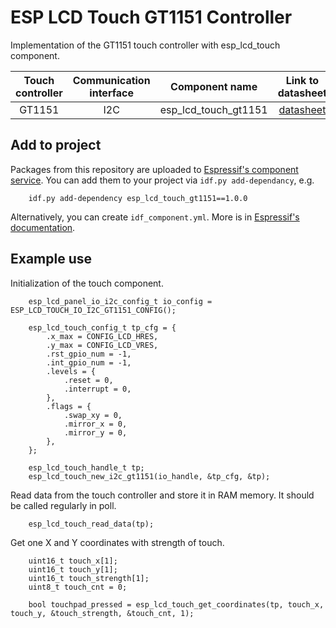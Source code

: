 # ESP LCD Touch GT1151 Controller

Implementation of the GT1151 touch controller with esp_lcd_touch component.

| Touch controller | Communication interface | Component name | Link to datasheet |
| :--------------: | :---------------------: | :------------: | :---------------: |
| GT1151           | I2C                     | esp_lcd_touch_gt1151 | [datasheet](https://datasheetspdf.com/pdf-file/954783/GOODIX/GT1151/1) |

## Add to project

Packages from this repository are uploaded to [Espressif's component service](https://components.espressif.com/).
You can add them to your project via `idf.py add-dependancy`, e.g.
```
    idf.py add-dependency esp_lcd_touch_gt1151==1.0.0
```

Alternatively, you can create `idf_component.yml`. More is in [Espressif's documentation](https://docs.espressif.com/projects/esp-idf/en/latest/esp32/api-guides/tools/idf-component-manager.html).

## Example use

Initialization of the touch component.

```
    esp_lcd_panel_io_i2c_config_t io_config = ESP_LCD_TOUCH_IO_I2C_GT1151_CONFIG();

    esp_lcd_touch_config_t tp_cfg = {
        .x_max = CONFIG_LCD_HRES,
        .y_max = CONFIG_LCD_VRES,
        .rst_gpio_num = -1,
        .int_gpio_num = -1,
        .levels = {
            .reset = 0,
            .interrupt = 0,
        },
        .flags = {
            .swap_xy = 0,
            .mirror_x = 0,
            .mirror_y = 0,
        },
    };

    esp_lcd_touch_handle_t tp;
    esp_lcd_touch_new_i2c_gt1151(io_handle, &tp_cfg, &tp);
```

Read data from the touch controller and store it in RAM memory. It should be called regularly in poll.

```
    esp_lcd_touch_read_data(tp);
```

Get one X and Y coordinates with strength of touch.

```
    uint16_t touch_x[1];
    uint16_t touch_y[1];
    uint16_t touch_strength[1];
    uint8_t touch_cnt = 0;

    bool touchpad_pressed = esp_lcd_touch_get_coordinates(tp, touch_x, touch_y, &touch_strength, &touch_cnt, 1);
```

